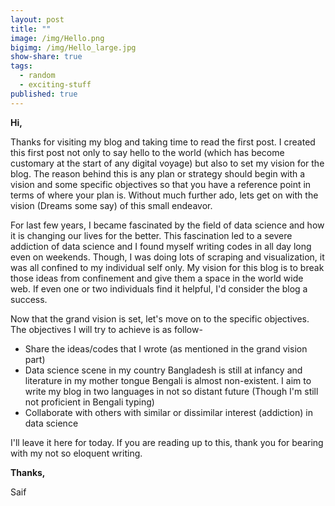 ```yaml
---
layout: post
title: ""
image: /img/Hello.png
bigimg: /img/Hello_large.jpg
show-share: true
tags:
  - random
  - exciting-stuff
published: true
---
```


**Hi,**

Thanks for visiting my blog and taking time to read the first post. I created this first post not only to say hello to the world (which has become customary at the start of any digital voyage) but also to set my vision for the blog. The reason behind this is any plan or strategy should begin with a vision and some specific objectives so that you have a reference point in terms of where your plan is. Without much further ado, lets get on with the vision (Dreams some say) of this small endeavor.

For last few years, I became fascinated by the field of data science and how it is changing our lives for the better. This fascination led to a severe addiction of data science and I found myself writing codes in all day long even on weekends. Though, I was doing lots of scraping and visualization, it was all confined to my individual self only. My vision for this blog is to break those ideas from confinement and give them a space in the world wide web. If even one or two individuals find it helpful, I'd consider the blog a success.

Now that the grand vision is set, let's move on to the specific objectives. The objectives I will try to achieve is as follow-

* Share the ideas/codes that I wrote (as mentioned in the grand vision part)
* Data science scene in my country Bangladesh is still at infancy and literature in my mother tongue Bengali is almost non-existent. I aim to write my blog in two languages in not so distant future (Though I'm still not proficient  in Bengali typing)
* Collaborate with others with similar or dissimilar interest (addiction) in data science

I'll leave it here for today. If you are reading up to this, thank you for bearing with my not so eloquent writing. 

**Thanks,**

Saif
